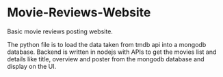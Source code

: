 # Movie-Reviews-Website
Basic movie reviews posting website.

The python file is to load the data taken from tmdb api into a mongodb database. Backend is written in nodejs with APIs to get the movies list and details like title, overview and poster from the mongodb database and display on the UI.
